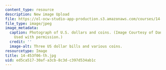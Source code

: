 ```yaml
---
content_type: resource
description: New image Upload
file: https://ol-ocw-studio-app-production.s3.amazonaws.com/courses/14-453-macroeconomic-theory-iii-fall-2006/ed5ca51730afa3cb8c3dc397d534ab1c_14-453f06-th.jpg
file_type: image/jpeg
image_metadata:
  caption: Photograph of U.S. dollars and coins. (Image Courtesy of Daniel Bersak.
    Used with permission.)
  credit: ''
  image-alt: Three US dollar bills and various coins.
resourcetype: Image
title: 14-453f06-th.jpg
uid: ed5ca517-30af-a3cb-8c3d-c397d534ab1c
---
```

